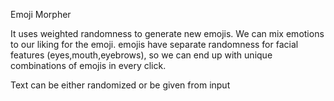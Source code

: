Emoji Morpher

It uses weighted randomness to generate new emojis.
We can mix emotions to our liking for the emoji.
emojis have separate randomness for facial features (eyes,mouth,eyebrows), so we can end up with unique combinations of emojis in every click. 

Text can be either randomized or be given from input
